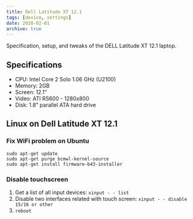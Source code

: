 ```yaml
---
title: Dell Latitude XT 12.1
tags: [device, settings]
date: 2020-02-01
archive: true
---
```


Specification, setup, and tweaks of the DELL Latitude XT 12.1 laptop.
<!--more-->

## Specifications
* CPU: Intel Core 2 Solo 1.06 GHz (U2100)
* Memory: 2GB
* Screen: 12.1"
* Video: ATI RS600 - 1280x800
* Disk: 1.8" parallel ATA hard drive

## Linux on Dell Latitude XT 12.1

### Fix WiFi problem on Ubuntu
```
sudo apt-get update
sudo apt-get purge bcmwl-kernel-source
sudo apt-get install firmware-b43-installer
```

### Disable touchscreen
1. Get a list of all input devices: ```xinput - - list```
1. Disable two interfaces related with touch screen: ```xinput - - disable 15/16 or other```
1. ```reboot```

